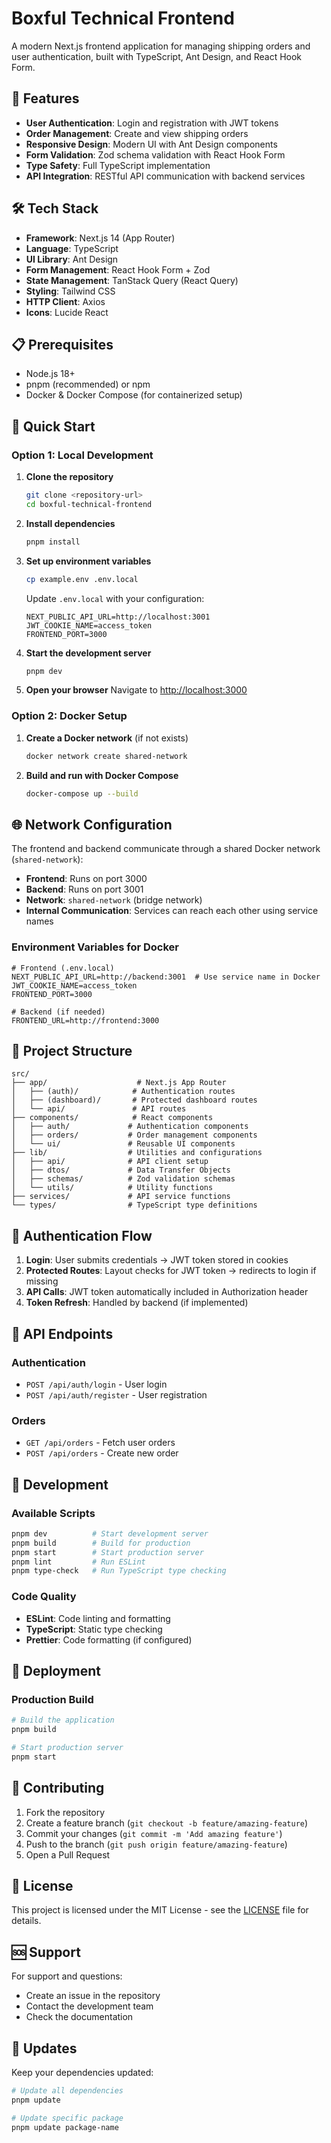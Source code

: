 # Boxful Technical Frontend

A modern Next.js frontend application for managing shipping orders and user authentication, built with TypeScript, Ant Design, and React Hook Form.

## 🚀 Features

- **User Authentication**: Login and registration with JWT tokens
- **Order Management**: Create and view shipping orders
- **Responsive Design**: Modern UI with Ant Design components
- **Form Validation**: Zod schema validation with React Hook Form
- **Type Safety**: Full TypeScript implementation
- **API Integration**: RESTful API communication with backend services

## 🛠️ Tech Stack

- **Framework**: Next.js 14 (App Router)
- **Language**: TypeScript
- **UI Library**: Ant Design
- **Form Management**: React Hook Form + Zod
- **State Management**: TanStack Query (React Query)
- **Styling**: Tailwind CSS
- **HTTP Client**: Axios
- **Icons**: Lucide React

## 📋 Prerequisites

- Node.js 18+ 
- pnpm (recommended) or npm
- Docker & Docker Compose (for containerized setup)

## 🚀 Quick Start

### Option 1: Local Development

1. **Clone the repository**
   ```bash
   git clone <repository-url>
   cd boxful-technical-frontend
   ```

2. **Install dependencies**
   ```bash
   pnpm install
   ```

3. **Set up environment variables**
   ```bash
   cp example.env .env.local
   ```
   
   Update `.env.local` with your configuration:
   ```env
   NEXT_PUBLIC_API_URL=http://localhost:3001
   JWT_COOKIE_NAME=access_token
   FRONTEND_PORT=3000
   ```

4. **Start the development server**
   ```bash
   pnpm dev
   ```

5. **Open your browser**
   Navigate to [http://localhost:3000](http://localhost:3000)

### Option 2: Docker Setup

1. **Create a Docker network** (if not exists)
   ```bash
   docker network create shared-network
   ```

2. **Build and run with Docker Compose**
   ```bash
   docker-compose up --build
   ```

## 🌐 Network Configuration

The frontend and backend communicate through a shared Docker network (`shared-network`):

- **Frontend**: Runs on port 3000
- **Backend**: Runs on port 3001
- **Network**: `shared-network` (bridge network)
- **Internal Communication**: Services can reach each other using service names

### Environment Variables for Docker

```env
# Frontend (.env.local)
NEXT_PUBLIC_API_URL=http://backend:3001  # Use service name in Docker
JWT_COOKIE_NAME=access_token
FRONTEND_PORT=3000

# Backend (if needed)
FRONTEND_URL=http://frontend:3000
```

## 📁 Project Structure

```
src/
├── app/                    # Next.js App Router
│   ├── (auth)/            # Authentication routes
│   ├── (dashboard)/       # Protected dashboard routes
│   └── api/               # API routes
├── components/            # React components
│   ├── auth/             # Authentication components
│   ├── orders/           # Order management components
│   └── ui/               # Reusable UI components
├── lib/                  # Utilities and configurations
│   ├── api/              # API client setup
│   ├── dtos/             # Data Transfer Objects
│   ├── schemas/          # Zod validation schemas
│   └── utils/            # Utility functions
├── services/             # API service functions
└── types/                # TypeScript type definitions
```

## 🔐 Authentication Flow

1. **Login**: User submits credentials → JWT token stored in cookies
2. **Protected Routes**: Layout checks for JWT token → redirects to login if missing
3. **API Calls**: JWT token automatically included in Authorization header
4. **Token Refresh**: Handled by backend (if implemented)

## 📝 API Endpoints

### Authentication
- `POST /api/auth/login` - User login
- `POST /api/auth/register` - User registration

### Orders
- `GET /api/orders` - Fetch user orders
- `POST /api/orders` - Create new order

## 🧪 Development

### Available Scripts

```bash
pnpm dev          # Start development server
pnpm build        # Build for production
pnpm start        # Start production server
pnpm lint         # Run ESLint
pnpm type-check   # Run TypeScript type checking
```

### Code Quality

- **ESLint**: Code linting and formatting
- **TypeScript**: Static type checking
- **Prettier**: Code formatting (if configured)

## 🚀 Deployment

### Production Build

```bash
# Build the application
pnpm build

# Start production server
pnpm start
```

## 🤝 Contributing

1. Fork the repository
2. Create a feature branch (`git checkout -b feature/amazing-feature`)
3. Commit your changes (`git commit -m 'Add amazing feature'`)
4. Push to the branch (`git push origin feature/amazing-feature`)
5. Open a Pull Request

## 📄 License

This project is licensed under the MIT License - see the [LICENSE](LICENSE) file for details.

## 🆘 Support

For support and questions:
- Create an issue in the repository
- Contact the development team
- Check the documentation

## 🔄 Updates

Keep your dependencies updated:

```bash
# Update all dependencies
pnpm update

# Update specific package
pnpm update package-name
```
